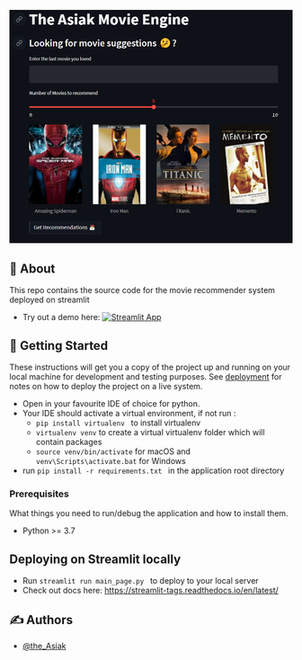 ![Front page](img/app_page.PNG)


## 🧐 About <a name = "about"></a>

This repo contains the source code for the movie recommender system deployed on streamlit
- Try out a demo here: [![Streamlit App](https://static.streamlit.io/badges/streamlit_badge_black_white.svg)](]https://asiak-moviengine.streamlit.app/)

## 🏁 Getting Started <a name = "getting_started"></a>
These instructions will get you a copy of the project up and running on your local machine for development and testing purposes. See [deployment](#deployment) for notes on how to deploy the project on a live system.

- Open in your favourite IDE of choice for python.
- Your IDE should activate a virtual environment, if not run :
  - `pip install virtualenv ` to install virtualenv
  - `virtualenv venv` to create a virtual virtualenv folder which will contain packages
  - `source venv/bin/activate` for macOS and `venv\Scripts\activate.bat` for Windows
- run `pip install -r requirements.txt ` in the application root directory

### Prerequisites

What things you need to run/debug the application and how to install them.

- Python >= 3.7

## Deploying on Streamlit locally
- Run `streamlit run main_page.py ` to deploy to your local server
- Check out docs here: https://streamlit-tags.readthedocs.io/en/latest/



## ✍️ Authors <a name = "authors"></a>
- [@the_Asiak](https://github.com/AsiakN/asiak-movengine)
